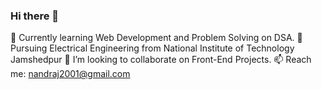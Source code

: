 ### Hi there 👋

<!--
**nand-nrj/nand-nrj** is a ✨ _special_ ✨ repository because its `README.md` (this file) appears on your GitHub profile.

Here are some ideas to get you started:

- 🔭 I’m currently working on Problem Solving on DSA and Web Development.
- 🌱 I’m currently pusuing Electrical Engineering form National Institute of Technology Jamshedpur
- 👯 I’m looking to collaborate on ...
- 🤔 I’m looking for help with ...
- 💬 Ask me about ...
- 📫 How to reach me: ...
- 😄 Pronouns: ...
- ⚡ Fun fact: ...
-->
🔭 Currently learning Web Development and Problem Solving on DSA.
🌱 Pursuing Electrical Engineering from National Institute of Technology Jamshedpur
👯 I’m looking to collaborate on Front-End Projects.
📫 Reach me: nandraj2001@gmail.com
